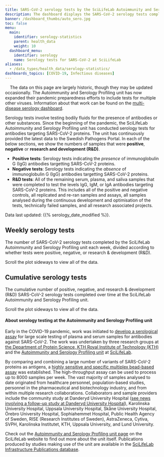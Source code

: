 ```yaml
---
title: SARS-CoV-2 serology tests by the SciLifeLab Autoimmunity and Serology Profiling unit
description: The dashboard displays the SARS-CoV-2 serology tests completed over time at the at SciLifeLab Autoimmunology and Serology Profiling unit. The number of tests in total and the amount of positive/negative tests over time are shown.
banner: /dashboard_thumbs/auto_sero.jpg
toc: false
menu:
  main:
    identifier: serology-statistics
    parent: health_data
    weight: 10
  dashboard_menu:
    identifier: serology
    name: Serology tests for SARS-CoV-2 at SciLifeLab
aliases:
  - /data_types/health_data/serology-statistics/
dashboards_topics: [COVID-19, Infectious diseases]
---
```


<div class="alert alert-info">
  <i class="bi bi-exclamation-triangle-fill"></i>
  <span>The data on this page are largely historic, though they may be updated occasionally. The Autoimmunity and Serology Profiling unit has now expanded their pandemic preparedness efforts to include tests for multiple other viruses. Information about that work can be found on the <a class="dark-blue" href="/dashboards/serology_multidisease/"> multi-disease serology dashboard</a>.</span>
</div>

Serology tests involve testing bodily fluids for the presence of antibodies or other substances. Since the beginning of the pandemic, the SciLifeLab Autoimmunity and Serology Profiling unit has conducted serology tests for antibodies targeting SARS-CoV-2 proteins. The unit has continuously provided the latest data to the Swedish Pathogens Portal. In each of the below sections, we show the numbers of samples that were **positive**, **negative** or **research and development (R&D)**.

- **Positive tests**: Serology tests indicating the _presence_ of immunoglobulin G (IgG) antibodies targetting SARS-CoV-2 proteins.
- **Negative tests**: Serology tests indicating the _absence_ of immunoglobulin G (IgG) antibodies targetting SARS-CoV-2 proteins.
- **R&D tests**: All of the remaining serum, plasma, and saliva samples that were completed to test the levels IgG, IgM, or IgA antibodies targeting SARS-CoV-2 proteins. This includes all of the positive and negative controls, all replicated and re-ran samples and assays, all samples analysed during the continuous development and optimisation of the tests, technically failed samples, and all research associated projects.

<div class="alert alert-info">Data last updated: {{% serology_date_modified %}}.</div>

<!-- ## Number of serology tests completed

The below plot shows the total number (sum total) of serology tests related to SARS-CoV-2 completed by the SciLifeLab Autoimmunity and Serology Profiling unit since the beginning of the pandemic.

<br>

<div class="d-lg-none alert alert-info">
  Scroll the plot sideways to view all of the data.
</div>

<div class="plot_wrapper">
  <div class="w-100" id="total-number"></div>
</div> -->

## Weekly serology tests

The number of SARS-CoV-2 serology tests completed by the SciLifeLab Autoimmunity and Serology Profiling unit each week, divided according to whether tests were positive, negative, or research & development (R&D).

<div class="d-lg-none alert alert-info">
  Scroll the plot sideways to view all of the data.
</div>

<div class="plot_wrapper">
  <div class="w-100" id="bar-chart"></div>
</div>

## Cumulative serology tests

The cumulative number of positive, negative, and research & development (R&D) SARS-CoV-2 serology tests completed over time at the SciLifeLab Autoimmunity and Serology Profiling unit.

<div class="d-lg-none alert alert-info">
  Scroll the plot sideways to view all of the data.
</div>

<div class="plot_wrapper">
  <div class="w-100" id="cumulative-plot"></div>
</div>

#### About serology testing at the Autoimmunity and Serology Profiling unit

Early in the COVID-19 pandemic, work was initiated to [develop a serological assay](https://www.scilifelab.se/capabilities/pandemic-laboratory-preparedness/pandemic-response/other-scilifelab-efforts/serology/) for large scale testing of plasma and serum samples for antibodies against SARS-CoV-2. The work was undertaken by three research groups at [the Department of Protein Science, KTH Royal Institute of Technology (KTH)](https://www.kth.se/pro) and the [Autoimmunity and Serology Profiling unit](https://www.scilifelab.se/facilities/autoimmunity-profiling/) at [SciLifeLab](https://www.scilifelab.se).

By comparing and combining a large number of variants of SARS-CoV-2 proteins as antigens, a [highly sensitive and specific multiplex bead-based assay](https://doi.org/10.1002/cti2.1312) was established. The high-throughput assay can be used to process up to 8000 samples per week. The vast majority of samples analysed to date originated from healthcare personnel, population-based studies, personnel in the pharmaceutical and biotechnology industry, and from within multiple research collaborations. Collaborators and sample providers include the community study at Danderyd University Hospital ([see news involving a follow-up study at Danderyd University Hospital](https://www.scilifelab.se/news/four-out-of-five-still-have-antibodies-against-sars-cov-2)), Karolinska University Hospital, Uppsala University Hospital, Skåne University Hospital, Örebro University Hospital, Sophiahemmet Hospital, Public Health Agency of Sweden, RISE (Research Institutes of Sweden), AstraZeneca, Cytiva, SVPH, Karolinska Institutet, KTH, Uppsala University, and Lund University.

Check out the [Autoimmunity and Serology Profiling unit page](https://www.scilifelab.se/units/autoimmunity-profiling/) on the SciLifeLab website to find out more about the unit itself. Publications produced by studies making use of the unit are available in the [SciLifeLab Infrastructure Publications database](https://publications.scilifelab.se/label/Autoimmunity%20and%20Serology%20Profiling).

<script src="https://cdn.jsdelivr.net/npm/vega@5.12.1"></script>
<script src="https://cdn.jsdelivr.net/npm/vega-lite@4.12.2"></script>
<script src="https://cdn.jsdelivr.net/npm/vega-embed@6.8.0"></script>

<script src="https://datagraphics.dc.scilifelab.se/graphic/e5c031600d334d889f33080d3f0ac0dd.js?id=bar-chart"></script>
<script src="https://datagraphics.dc.scilifelab.se/graphic/4c635b2679e648e384d952dd3e506ff1.js?id=cumulative-plot"></script>
<script src="https://datagraphics.dc.scilifelab.se/graphic/63d9201aee8747c9b37c17ebb6b01c35.js?id=total-number"></script>
